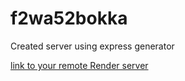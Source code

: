 # f2wa52bokka

Created server using express generator

[link to your remote Render server](https://f2wa52bokka.onrender.com)
